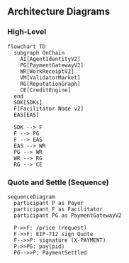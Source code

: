 ## Architecture Diagrams

### High-Level
```mermaid
flowchart TD
  subgraph OnChain
    AI[AgentIdentityV2]
    PG[PaymentGatewayV2]
    WR[WorkReceiptV2]
    VM[ValidatorMarket]
    RG[ReputationGraph]
    CE[CreditEngine]
  end
  SDK[SDKs]
  F[Facilitator Node v2]
  EAS[EAS]

  SDK --> F
  F --> PG
  F --> EAS
  EAS --> WR
  PG --> WR
  WR --> RG
  RG --> CE
```

### Quote and Settle (Sequence)
```mermaid
sequenceDiagram
  participant P as Payer
  participant F as Facilitator
  participant PG as PaymentGatewayV2

  P->>F: /price (request)
  F->>F: EIP-712 sign Quote
  F-->>P: signature (X-PAYMENT)
  P->>PG: pay(pid)
  PG-->>P: PaymentSettled
```
